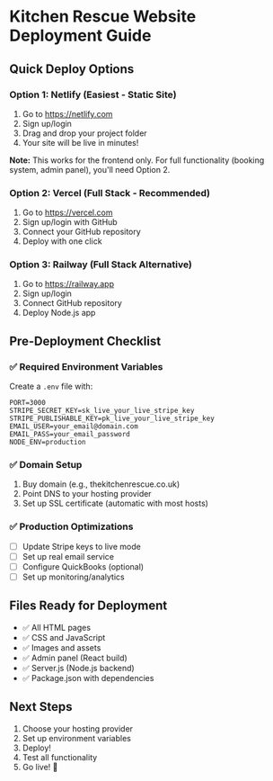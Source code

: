 # Kitchen Rescue Website Deployment Guide

## Quick Deploy Options

### Option 1: Netlify (Easiest - Static Site)
1. Go to https://netlify.com
2. Sign up/login
3. Drag and drop your project folder
4. Your site will be live in minutes!

**Note:** This works for the frontend only. For full functionality (booking system, admin panel), you'll need Option 2.

### Option 2: Vercel (Full Stack - Recommended)
1. Go to https://vercel.com
2. Sign up/login with GitHub
3. Connect your GitHub repository
4. Deploy with one click

### Option 3: Railway (Full Stack Alternative)
1. Go to https://railway.app
2. Sign up/login
3. Connect GitHub repository
4. Deploy Node.js app

## Pre-Deployment Checklist

### ✅ Required Environment Variables
Create a `.env` file with:
```
PORT=3000
STRIPE_SECRET_KEY=sk_live_your_live_stripe_key
STRIPE_PUBLISHABLE_KEY=pk_live_your_live_stripe_key
EMAIL_USER=your_email@domain.com
EMAIL_PASS=your_email_password
NODE_ENV=production
```

### ✅ Domain Setup
1. Buy domain (e.g., thekitchenrescue.co.uk)
2. Point DNS to your hosting provider
3. Set up SSL certificate (automatic with most hosts)

### ✅ Production Optimizations
- [ ] Update Stripe keys to live mode
- [ ] Set up real email service
- [ ] Configure QuickBooks (optional)
- [ ] Set up monitoring/analytics

## Files Ready for Deployment
- ✅ All HTML pages
- ✅ CSS and JavaScript
- ✅ Images and assets
- ✅ Admin panel (React build)
- ✅ Server.js (Node.js backend)
- ✅ Package.json with dependencies

## Next Steps
1. Choose your hosting provider
2. Set up environment variables
3. Deploy!
4. Test all functionality
5. Go live! 🚀
